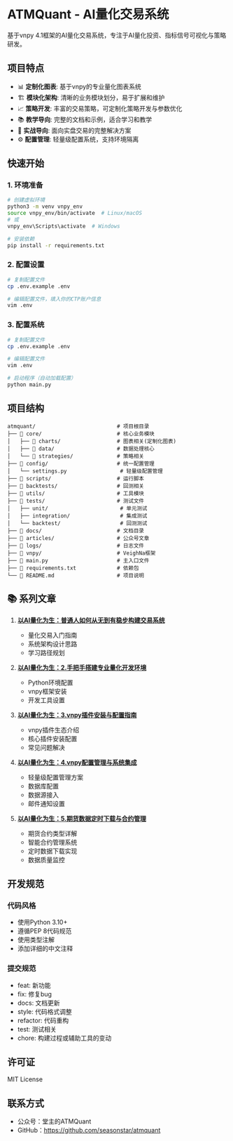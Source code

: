 # ATMQuant - AI量化交易系统

基于vnpy 4.1框架的AI量化交易系统，专注于AI量化投资、指标信号可视化与策略研发。

## 项目特点

- 📊 **定制化图表**: 基于vnpy的专业量化图表系统
- 🏗️ **模块化架构**: 清晰的业务模块划分，易于扩展和维护
- 📈 **策略开发**: 丰富的交易策略，可定制化策略开发与参数优化
- 📚 **教学导向**: 完整的文档和示例，适合学习和教学
- 🎯 **实战导向**: 面向实盘交易的完整解决方案
- ⚙️ **配置管理**: 轻量级配置系统，支持环境隔离

## 快速开始

### 1. 环境准备

```bash
# 创建虚拟环境
python3 -m venv vnpy_env
source vnpy_env/bin/activate  # Linux/macOS
# 或
vnpy_env\Scripts\activate  # Windows

# 安装依赖
pip install -r requirements.txt
```

### 2. 配置设置

```bash
# 复制配置文件
cp .env.example .env

# 编辑配置文件，填入你的CTP账户信息
vim .env
```

### 3. 配置系统

```bash
# 复制配置文件
cp .env.example .env

# 编辑配置文件
vim .env

# 启动程序（自动加载配置）
python main.py
```

## 项目结构

```
atmquant/                          # 项目根目录
├── 📁 core/                        # 核心业务模块
│   ├── 📁 charts/                  # 图表相关(定制化图表)
│   ├── 📁 data/                    # 数据处理核心
│   └── 📁 strategies/              # 策略相关
├── 📁 config/                      # 统一配置管理
│   └── settings.py                 # 轻量级配置管理
├── 📁 scripts/                     # 运行脚本
├── 📁 backtests/                   # 回测相关
├── 📁 utils/                       # 工具模块
├── 📁 tests/                       # 测试文件
│   ├── unit/                       # 单元测试
│   ├── integration/                # 集成测试
│   └── backtest/                   # 回测测试
├── 📁 docs/                        # 文档目录
├── 📁 articles/                    # 公众号文章
├── 📁 logs/                        # 日志文件
├── 📁 vnpy/                        # VeighNa框架
├── 📄 main.py                      # 主入口文件
├── 📄 requirements.txt             # 依赖包
└── 📄 README.md                    # 项目说明
```

## 📚 系列文章

1. **[以AI量化为生：普通人如何从无到有稳步构建交易系统](https://mp.weixin.qq.com/s/vHL2ZNoqe65dGn9qEQzLgQ)**
   - 量化交易入门指南
   - 系统架构设计思路
   - 学习路径规划

2. **[以AI量化为生：2.手把手搭建专业量化开发环境](https://mp.weixin.qq.com/s/AFFntmIN6rAFmlk03aIzoA)**
   - Python环境配置
   - vnpy框架安装
   - 开发工具设置

3. **[以AI量化为生：3.vnpy插件安装与配置指南](https://mp.weixin.qq.com/s/0LQ0CLgvKuTMccVPP99WfQ)**
   - vnpy插件生态介绍
   - 核心插件安装配置
   - 常见问题解决

4. **[以AI量化为生：4.vnpy配置管理与系统集成](https://mp.weixin.qq.com/s/XjDe1nD1tDXyJwQweeGCSA)**
   - 轻量级配置管理方案
   - 数据库配置
   - 数据源接入
   - 邮件通知设置

5. **[以AI量化为生：5.期货数据定时下载与合约管理](https://mp.weixin.qq.com/s/r6ravF0YqtbvLcnXToX1Ug)**
   - 期货合约类型详解
   - 智能合约管理系统
   - 定时数据下载实现
   - 数据质量监控

## 开发规范

### 代码风格
- 使用Python 3.10+
- 遵循PEP 8代码规范
- 使用类型注解
- 添加详细的中文注释

### 提交规范
- feat: 新功能
- fix: 修复bug
- docs: 文档更新
- style: 代码格式调整
- refactor: 代码重构
- test: 测试相关
- chore: 构建过程或辅助工具的变动

## 许可证

MIT License

## 联系方式

- 公众号：堂主的ATMQuant
- GitHub：https://github.com/seasonstar/atmquant
